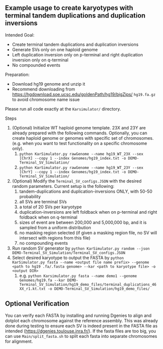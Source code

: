 ## Example usage to create karyotypes with terminal tandem duplications and duplication inversions

Intended Goal:
- Create terminal tandem duplications and duplication inversions
- Generate SVs only on one haploid genome
- Left duplication inversion only on p-terminal and right duplication inversion only on q-terminal
- No compounded events

Preparation:
- Download hg19 genome and unzip it
- Recommend downloading from https://hgdownload.soe.ucsc.edu/goldenPath/hg19/bigZips/ `hg19.fa.gz` to avoid chromosome name issue

Please run all code exactly at the `Karsimulator/` directory.

Steps
1. (Optional) Initialize WT haploid genome template. 23X and 23Y are already prepared with the following commands. Optionally, you can create haploid genome or genomes with specific set of chromosomes. (e.g. when you want to test functionality on a specific chromosome only). 
   1. `python KarSimulator.py rawGenome --name hg19_WT_23X --sex [ChrX] --copy 1 --index Genomes/hg19_index.txt -o DEMO-Terminal_SV_Simulation/`
   2. `python KarSimulator.py rawGenome --name hg19_WT_23Y --sex [ChrY] --copy 1 --index Genomes/hg19_index.txt -o DEMO-Terminal_SV_Simulation/`
2. (Optional) Modify the `Terminal_SV_configs.JSON` with the desired random parameters. Current setup is the following:
   1. tandem-duplications and duplication-inversions ONLY, with 50-50 probability
   2. all SVs are terminal SVs
   3. a total of 20 SVs per karyotype
   4. duplication-inversions are left foldback when on p-terminal and right foldback when on q-terminal
   5. sizes of event are between 200,000 and 5,000,000 bp, and it is sampled from a uniform distribution
   6. no masking region selected (if given a masking region file, no SV will intersect with regions from this file)
   7. no compounding events
3. Run random SV generator by `python KarSimulator.py random --json DEMO-Terminal_SV_Simulation/Terminal_SV_configs.JSON`
4. Select desired karyotype to output the FASTA by `python KarSimulator.py fasta --name <output file name prefix> --genome <path to hg19 .fa/.fasta genome> --kar <path to karyotype file> -o <output DIR>`
   1. e.g. `python Karsimulator.py fasta --name demo1 --genome Genomes/hg19.fa --kar DEMO-Terminal_SV_Simulation/hg19_demo_files/terminal_duplications_46XX_r1.kt.txt -o DEMO-Terminal_SV_Simulation/hg19_demo_files/`

## Optional Verification
You can verify each FASTA by installing and running Dgenies to align and dotplot each chromosome against the reference assembly. This was already done during testing to ensure each SV is indeed present in the FASTA file as intended (https://dgenies.toulouse.inra.fr/). If the fasta files are too big, you can use `Main/split_fasta.sh` to split each fasta into separate chromosomes for alignment.